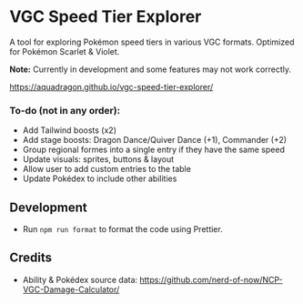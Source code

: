 # VGC Speed Tier Explorer

A tool for exploring Pokémon speed tiers in various VGC formats. Optimized for Pokémon Scarlet & Violet.

**Note:** Currently in development and some features may not work correctly.

https://aquadragon.github.io/vgc-speed-tier-explorer/

### To-do (not in any order):
- Add Tailwind boosts (x2)
- Add stage boosts: Dragon Dance/Quiver Dance (+1), Commander (+2)
- Group regional formes into a single entry if they have the same speed
- Update visuals: sprites, buttons & layout
- Allow user to add custom entries to the table
- Update Pokédex to include other abilities


## Development
- Run `npm run format` to format the code using Prettier.


## Credits
- Ability & Pokédex source data: https://github.com/nerd-of-now/NCP-VGC-Damage-Calculator/
